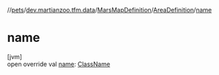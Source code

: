 //[pets](../../../../index.md)/[dev.martianzoo.tfm.data](../../index.md)/[MarsMapDefinition](../index.md)/[AreaDefinition](index.md)/[name](name.md)

# name

[jvm]\
open override val [name](name.md): [ClassName](../../../dev.martianzoo.tfm.pets.ast/-class-name/index.md)
